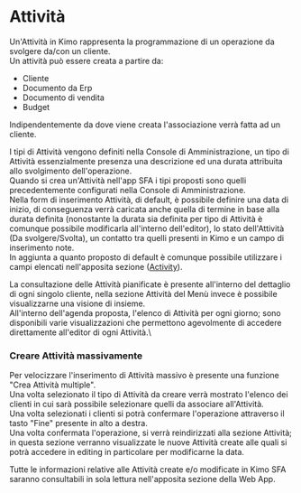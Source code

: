 # Attività

Un'Attività in Kimo rappresenta la programmazione di un operazione da svolgere da/con un cliente.\
Un attività può essere creata a partire da:

* Cliente
* Documento da Erp
* Documento di vendita
* Budget

Indipendentemente da dove viene creata l'associazione verrà fatta ad un cliente.

I tipi di Attività vengono definiti nella Console di Amministrazione, un tipo di Attività essenzialmente presenza una descrizione ed una durata attribuita allo svolgimento dell'operazione.\
Quando si crea un'Attività nell'app SFA i tipi proposti sono quelli precedentemente configurati nella Console di Amministrazione.\
Nella form di inserimento Attività, di default, è possibile definire una data di inizio, di conseguenza verrà caricata anche quella di termine in base alla durata definita (nonostante la durata sia definita per tipo di Attività è comunque possibile modificarla all'interno dell'editor), lo stato dell'Attività (Da svolgere/Svolta), un contatto tra quelli presenti in Kimo e un campo di inserimento note.\
In aggiunta a quanto proposto di default è comunque possibile utilizzare i campi elencati nell'apposita sezione ([Activity](../../interfaccia-utente/sfa/layout/list/activityeditorcontext.md)).

La consultazione delle Attività pianificate è presente all'interno del dettaglio di ogni singolo cliente, nella sezione Attività del Menù invece è possibile visualizzarne una visione di insieme.\
All'interno dell'agenda proposta, l'elenco di Attività per ogni giorno; sono disponibili varie visualizzazioni che permettono agevolmente di accedere direttamente all'editor di ogni Attività.\


### Creare Attività massivamente

Per velocizzare l'inserimento di Attività massivo è presente una funzione "Crea Attività multiple".\
Una volta selezionato il tipo di Attività da creare verrà mostrato l'elenco dei clienti in cui sarà possibile selezionare quelli da associare all'Attività.\
Una volta selezionati i clienti si potrà confermare l'operazione attraverso il tasto "Fine" presente in alto a destra.\
Una volta confermata l'operazione, si verrà reindirizzati alla sezione Attività; in questa sezione verranno visualizzate le nuove Attività create alle quali si potrà accedere in editing in particolare per modificarne la data.



Tutte le informazioni relative alle Attività create e/o modificate in Kimo SFA saranno consultabili in sola lettura nell'apposita sezione della Web App.

